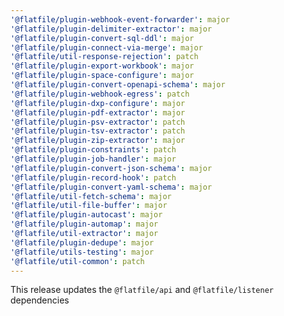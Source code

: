 ```yaml
---
'@flatfile/plugin-webhook-event-forwarder': major
'@flatfile/plugin-delimiter-extractor': major
'@flatfile/plugin-convert-sql-ddl': major
'@flatfile/plugin-connect-via-merge': major
'@flatfile/util-response-rejection': patch
'@flatfile/plugin-export-workbook': major
'@flatfile/plugin-space-configure': major
'@flatfile/plugin-convert-openapi-schema': major
'@flatfile/plugin-webhook-egress': patch
'@flatfile/plugin-dxp-configure': major
'@flatfile/plugin-pdf-extractor': major
'@flatfile/plugin-psv-extractor': patch
'@flatfile/plugin-tsv-extractor': patch
'@flatfile/plugin-zip-extractor': major
'@flatfile/plugin-constraints': patch
'@flatfile/plugin-job-handler': major
'@flatfile/plugin-convert-json-schema': major
'@flatfile/plugin-record-hook': patch
'@flatfile/plugin-convert-yaml-schema': major
'@flatfile/util-fetch-schema': major
'@flatfile/util-file-buffer': major
'@flatfile/plugin-autocast': major
'@flatfile/plugin-automap': major
'@flatfile/util-extractor': major
'@flatfile/plugin-dedupe': major
'@flatfile/utils-testing': major
'@flatfile/util-common': patch
---
```


This release updates the `@flatfile/api` and `@flatfile/listener` dependencies
